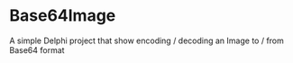 # Base64Image
A simple Delphi project that show encoding / decoding an Image to / from Base64 format
